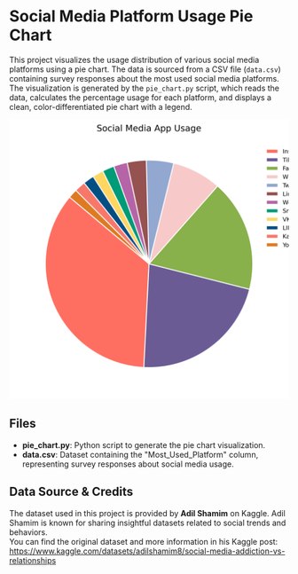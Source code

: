 # Social Media Platform Usage Pie Chart


This project visualizes the usage distribution of various social media platforms using a pie chart. The data is sourced from a CSV file (`data.csv`) containing survey responses about the most used social media platforms. The visualization is generated by the `pie_chart.py` script, which reads the data, calculates the percentage usage for each platform, and displays a clean, color-differentiated pie chart with a legend.

![Pie Chart of Social Media Platform Usage](img/pie_chart.png)

## Files

- **pie_chart.py**: Python script to generate the pie chart visualization.
- **data.csv**: Dataset containing the "Most_Used_Platform" column, representing survey responses about social media usage.

## Data Source & Credits

The dataset used in this project is provided by **Adil Shamim** on Kaggle. Adil Shamim is known for sharing insightful datasets related to social trends and behaviors.  
You can find the original dataset and more information in his Kaggle post: https://www.kaggle.com/datasets/adilshamim8/social-media-addiction-vs-relationships
